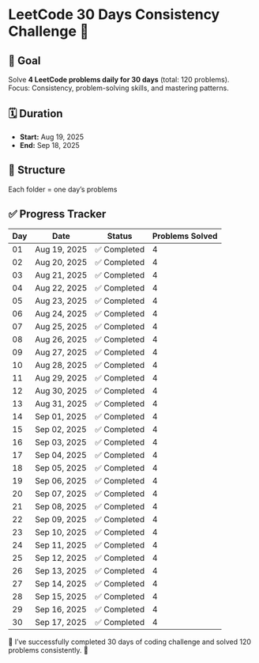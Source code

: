 # LeetCode 30 Days Consistency Challenge 🚀

## 📌 Goal
Solve **4 LeetCode problems daily for 30 days** (total: 120 problems).  
Focus: Consistency, problem-solving skills, and mastering patterns.

## 🗓 Duration
- **Start:** Aug 19, 2025  
- **End:** Sep 18, 2025  

## 📂 Structure
Each folder = one day’s problems
## ✅ Progress Tracker

| Day | Date         | Status       | Problems Solved |
|-----|-------------|--------------|----------------|
| 01  | Aug 19, 2025 | ✅ Completed  | 4 |
| 02  | Aug 20, 2025 | ✅ Completed  | 4 |
| 03  | Aug 21, 2025 | ✅ Completed  | 4 |
| 04  | Aug 22, 2025 | ✅ Completed  | 4 |
| 05  | Aug 23, 2025 | ✅ Completed  | 4 |
| 06  | Aug 24, 2025 | ✅ Completed  | 4 |
| 07  | Aug 25, 2025 | ✅ Completed  | 4 |
| 08  | Aug 26, 2025 | ✅ Completed  | 4 |
| 09  | Aug 27, 2025 | ✅ Completed  | 4 |
| 10  | Aug 28, 2025 | ✅ Completed  | 4 |
| 11  | Aug 29, 2025 | ✅ Completed  | 4 |
| 12  | Aug 30, 2025 | ✅ Completed  | 4 |
| 13  | Aug 31, 2025 | ✅ Completed  | 4 |
| 14  | Sep 01, 2025 | ✅ Completed  | 4 |
| 15  | Sep 02, 2025 | ✅ Completed  | 4 |
| 16  | Sep 03, 2025 | ✅ Completed  | 4 |
| 17  | Sep 04, 2025 | ✅ Completed  | 4 |
| 18  | Sep 05, 2025 | ✅ Completed  | 4 |
| 19  | Sep 06, 2025 | ✅ Completed  | 4 |
| 20  | Sep 07, 2025 | ✅ Completed  | 4 |
| 21  | Sep 08, 2025 | ✅ Completed  | 4 |
| 22  | Sep 09, 2025 | ✅ Completed  | 4 |
| 23  | Sep 10, 2025 | ✅ Completed  | 4 |
| 24  | Sep 11, 2025 | ✅ Completed  | 4 |
| 25  | Sep 12, 2025 | ✅ Completed  | 4 |
| 26  | Sep 13, 2025 | ✅ Completed  | 4 |
| 27  | Sep 14, 2025 | ✅ Completed  | 4 |
| 28  | Sep 15, 2025 | ✅ Completed  | 4 |
| 29  | Sep 16, 2025 | ✅ Completed  | 4 |
| 30  | Sep 17, 2025 | ✅ Completed  | 4 |

🥳 I’ve successfully completed 30 days of coding challenge and solved 120 problems consistently. 🚀

